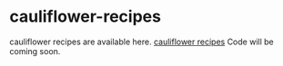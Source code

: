 # cauliflower-recipes
cauliflower recipes are available here. <a href="https://metavideos.com/video/66739776/cauliflower-biscuits-recipe">cauliflower recipes</a>
Code will be coming soon.
